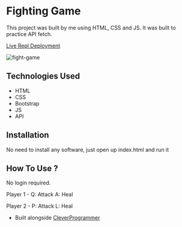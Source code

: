 # Fighting Game


This project was built by me using HTML, CSS and JS. It was built to practice API fetch.

[Live Repl Deployment](https://fight-game.ray-xavier-2021.repl.co/)



![fight-game](https://user-images.githubusercontent.com/78431899/189531664-50dc4f98-149e-4c86-b731-d4d67d51c643.png)

## Technologies Used
* HTML
* CSS
* Bootstrap
* JS
* API

## Installation
No need to install any software, just open up index.html and run it


## How To Use ?
No login required. 

Player 1 -
    Q: Attack
    A: Heal
    
Player 2 -
    P: Attack
    L: Heal



- Built alongside [CleverProgrammer](https://www.youtube.com/watch?v=lI1ae4REbFM&t=22368s)
